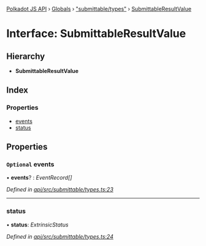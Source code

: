 [Polkadot JS API](../README.md) › [Globals](../globals.md) › ["submittable/types"](../modules/_submittable_types_.md) › [SubmittableResultValue](_submittable_types_.submittableresultvalue.md)

# Interface: SubmittableResultValue

## Hierarchy

* **SubmittableResultValue**

## Index

### Properties

* [events](_submittable_types_.submittableresultvalue.md#optional-events)
* [status](_submittable_types_.submittableresultvalue.md#status)

## Properties

### `Optional` events

• **events**? : *EventRecord[]*

*Defined in [api/src/submittable/types.ts:23](https://github.com/polkadot-js/api/blob/53959d482/packages/api/src/submittable/types.ts#L23)*

___

###  status

• **status**: *ExtrinsicStatus*

*Defined in [api/src/submittable/types.ts:24](https://github.com/polkadot-js/api/blob/53959d482/packages/api/src/submittable/types.ts#L24)*
